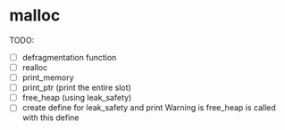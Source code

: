 # malloc

TODO:

- [ ] defragmentation function
- [ ] realloc
- [ ] print_memory
- [ ] print_ptr (print the entire slot) 
- [ ] free_heap (using leak_safety)
- [ ] create define for leak_safety and print Warning is free_heap is called with this define